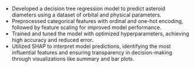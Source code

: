 - Developed a decision tree regression model to predict asteroid diameters using a dataset of orbital and physical parameters.
- Preprocessed categorical features with ordinal and one-hot encoding, followed by feature scaling for improved model performance.
- Trained and tuned the model with optimized hyperparameters, achieving high accuracy and reduced error.
- Utilized SHAP to interpret model predictions, identifying the most influential features and ensuring transparency in decision-making through visualizations like summary and bar plots.

